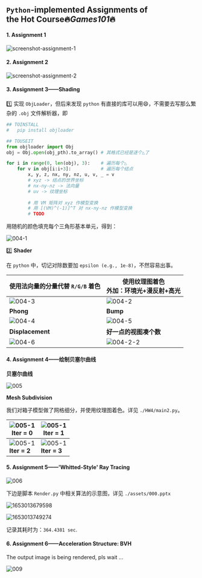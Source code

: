## `Python`-implemented Assignments of <br/>the Hot Course🔥*Games101*🔥

#### 1. Assignment 1    

![screenshot-assignment-1](./assets/001.png)

#### 2. Assignment 2

![screenshot-assignment-2](./assets/003.png)

#### 3. Assignment 3——Shading

:one: 实现 `ObjLoader`，但后来发现 `python` 有直接的库可以用😄，不需要去写那么繁杂的 `.obj` 文件解析器，即

```python
## TOINSTALL
#   pip install objloader

## TOUSEIT
from objloader import Obj
obj = Obj.open(obj_pth).to_array() # 其格式已经是逐个△了

for i in range(0, len(obj), 3):    # 遍历每个△
    for v in obj[i:i+3]:           # 遍历每个结点
        x, y, z, nx, ny, nz, u, v, _ = v
        # xyz -> 结点的世界坐标
        # nx-ny-nz -> 法向量
        # uv -> 纹理坐标
        
        # 用 VM 矩阵对 xyz 作模型变换
        # 用 [(VM)^(-1)]^T 对 nx-ny-nz 作模型变换
        # TODO
```

用随机的颜色填充每个三角形基本单元，得到：

![004-1](./assets/004-1.png)

2️⃣ **Shader**

在 `python` 中，切记对除数要加 `epsilon (e.g., 1e-8)`，不然容易出事。

| 使用法向量的分量代替 `R/G/B` 着色 | 使用纹理图着色<br/>外加：环境光+漫反射+高光 |
| --------------------------------- | ------------------------------------------- |
| ![004-3](./assets/004-3.png)      | ![004-2](./assets/004-2.png)                |
| **Phong**                         | **Bump**                                    |
| ![004-4](./assets/004-4.png)      | ![004-5](./assets/004-5.png)                |
| **Displacement**                  | **好一点的视图凑个数**                      |
| ![004-6](./assets/004-6.png)      | ![004-2-2](./assets/004-2-2.png)            |

#### 4. Assignment 4——绘制贝塞尔曲线

**贝塞尔曲线**

![005](./assets/005.png)

**Mesh Subdivision**

我们对箱子模型做了网格细分，并使用纹理图着色。详见 `./HW4/main2.py`。

| ![005-1](./assets/005-1.png)<br/>Iter = 0     | ![005-1](./assets/005-2.png)<br/>Iter = 1     |
| --------------------------------------------- | --------------------------------------------- |
| ![005-1](./assets/005-3.png)<br/>**Iter = 2** | ![005-1](./assets/005-4.png)<br/>**Iter = 3** |

#### 5. Assignment 5——'Whitted-Style' Ray Tracing

![006](./assets/006.png)

下边是脚本 `Render.py` 中相关算法的示意图，详见 `./assets/000.pptx`

![1653013679598](./assets/007.png)

![1653013749274](./assets/008.png)

记录其耗时为：`364.4381 sec`.

#### 6. Assignment 6——Acceleration Structure: BVH

The output image is being rendered, pls wait ...

![009](./assets/009.png)

